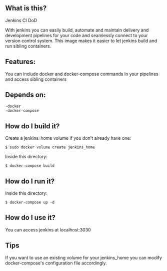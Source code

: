 ## What is this?
Jenkins CI DoD

With jenkins you can easily build, automate and maintain delivery and development pipelines for your code and seamlessly connect to your version control system.
This image makes it easier to let jenkins build and run sibling containers.

## Features:
You can include docker and docker-compose commands in your pipelines and access sibling containers
## Depends on:
    -docker
    -docker-compose

## How do I build it?
Create a jenkins_home volume if you don't already have one:

    $ sudo docker volume create jenkins_home

Inside this directory:

    $ docker-compose build

## How do I run it?
Inside this directory:

    $ docker-compose up -d  

## How do I use it?
You can access jenkins at localhost:3030

## Tips
   If you want to use an existing volume for your jenkins_home you can modify docker-compose's configuration file accordingly.



